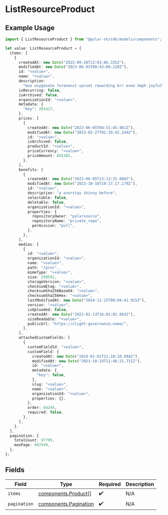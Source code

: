 # ListResourceProduct

## Example Usage

```typescript
import { ListResourceProduct } from "@polar-sh/sdk/models/components";

let value: ListResourceProduct = {
  items: [
    {
      createdAt: new Date("2022-09-28T13:02:06.335Z"),
      modifiedAt: new Date("2023-06-03T00:43:09.210Z"),
      id: "<value>",
      name: "<value>",
      description:
        "boo oxygenate forenenst uproot rewarding brr even hmph joyfully and",
      isRecurring: false,
      isArchived: false,
      organizationId: "<value>",
      metadata: {
        "key": 201417,
      },
      prices: [
        {
          createdAt: new Date("2023-06-05T04:51:45.961Z"),
          modifiedAt: new Date("2023-02-27T02:39:42.244Z"),
          id: "<value>",
          isArchived: false,
          productId: "<value>",
          priceCurrency: "<value>",
          priceAmount: 845385,
        },
      ],
      benefits: [
        {
          createdAt: new Date("2023-06-05T13:12:25.088Z"),
          modifiedAt: new Date("2023-10-16T10:17:17.179Z"),
          id: "<value>",
          description: "a overstay shinny before",
          selectable: false,
          deletable: false,
          organizationId: "<value>",
          properties: {
            repositoryOwner: "polarsource",
            repositoryName: "private_repo",
            permission: "pull",
          },
        },
      ],
      medias: [
        {
          id: "<value>",
          organizationId: "<value>",
          name: "<value>",
          path: "/proc",
          mimeType: "<value>",
          size: 299592,
          storageVersion: "<value>",
          checksumEtag: "<value>",
          checksumSha256Base64: "<value>",
          checksumSha256Hex: "<value>",
          lastModifiedAt: new Date("2024-12-15T00:04:42.925Z"),
          version: "<value>",
          isUploaded: false,
          createdAt: new Date("2022-02-13T16:01:02.803Z"),
          sizeReadable: "<value>",
          publicUrl: "https://slight-governance.name/",
        },
      ],
      attachedCustomFields: [
        {
          customFieldId: "<value>",
          customField: {
            createdAt: new Date("2024-01-01T21:10:10.994Z"),
            modifiedAt: new Date("2023-10-24T11:48:21.731Z"),
            id: "<value>",
            metadata: {
              "key": false,
            },
            slug: "<value>",
            name: "<value>",
            organizationId: "<value>",
            properties: {},
          },
          order: 64244,
          required: false,
        },
      ],
    },
  ],
  pagination: {
    totalCount: 97799,
    maxPage: 607549,
  },
};
```

## Fields

| Field                                                          | Type                                                           | Required                                                       | Description                                                    |
| -------------------------------------------------------------- | -------------------------------------------------------------- | -------------------------------------------------------------- | -------------------------------------------------------------- |
| `items`                                                        | [components.Product](../../models/components/product.md)[]     | :heavy_check_mark:                                             | N/A                                                            |
| `pagination`                                                   | [components.Pagination](../../models/components/pagination.md) | :heavy_check_mark:                                             | N/A                                                            |